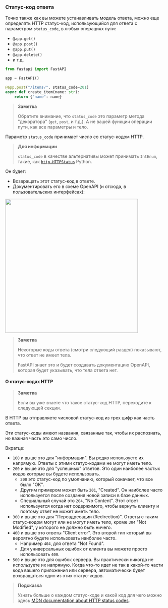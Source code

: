 <h3>Статус-код ответа</h3>

Точно также как вы можете устанавливать модель ответа, можно еще определять HTTP статус-код, использующийся для ответа 
с параметром `status_code`, в любых операциях пути:

* `@app.get()`
* `@app.post()`
* `@app.put()`
* `@app.delete()`
* и т.д.

```python
from fastapi import FastAPI

app = FastAPI()

@app.post("/items/", status_code=201)
async def create_item(name: str):
    return {"name": name}
```

> **Заметка**
> 
> Обратите внимание, что `status_code` это параметр метода "декоратора" (`get`, `post`, и т.д.). А не вашей функции операции
> пути, как все параметры и тело.

Параметр `status_code` принимает число со статус-кодом HTTP.

> **Для информации**
> 
> `status_code` в качестве альтернативы может принимать `IntEnum`, такие, как <a href="https://docs.python.org/3/library/http.html#http.HTTPStatus">`http.HTTPStatus`</a>
> Python.

Он будет:

* Возвращать этот статус-код в ответе.
* Документировать его в схеме OpenAPI (и отсюда, в пользовательских интерфейсах):

<img src="https://fastapi.tiangolo.com/img/tutorial/response-status-code/image01.png" width="420" height="425">

> **Заметка**
> 
> Некоторые коды ответа (смотри следующий раздел) показывают, что ответ не имеет тела.
> 
> FastAPI знает это и будет создавать документацию OpenAPI, которая будет указывать, что тела ответа нет.

<h4>О статус-кодах HTTP</h4>

> **Заметка**
> 
> Если вы уже знаете что такое статус-код HTTP, переходите к следующей секции.

В HTTP вы отправляете числовой статус-код из трех цифр как часть ответа.

Эти статус-коды имеют названия, связанные так, чтобы их распознать, но важная часть это само число.

Вкратце:

* `100` и выше это для "информации". Вы редко используете их напрямую. Ответы с этими статус-кодами не могут иметь тело.
* `200` и выше это для "успешных" ответов. Это один наиболее частых кодов которые вы будете использовать.
  * `200` это статус-код по умолчанию, который означает, что все было "ОК".
  * Другим примером может быть `201`, "Created". Он наиболее часто используется после создания новой записи в базе данных.
  * Специальный случай это `204`, "No Content". Этот ответ используется когда нет содержимого, чтобы вернуть клиенту и
  поэтому ответ не может иметь тело.
* `300` и выше это для "Переадресации (Redirection)". Ответы с таким статус-кодом могут или не могут иметь тело, кроме
`304` "Not Modified", у которого не должно быть ничего.
* `400` и выше это ответы "Client error". Это второй тип который вы вероятно будете использовать наиболее часто.
  * Например `404`, для ответа "Not Found".
  * Для универсальных ошибок от клиента вы можете просто использовать `400`.
* `500` и выше это для ошибок сервера. Вы практически никогда не используете их напрямую. Когда что-то идет не так в 
какой-то части кода вашего приложения или сервера, автоматически будет возвращаться один из этих статус-кодов.

> **Подсказка**
> 
> Узнать больше о каждом статус-коде и какой код для чего можно здесь 
> <a href="https://developer.mozilla.org/en-US/docs/Web/HTTP/Status">MDN documentation about HTTP status codes</a>.